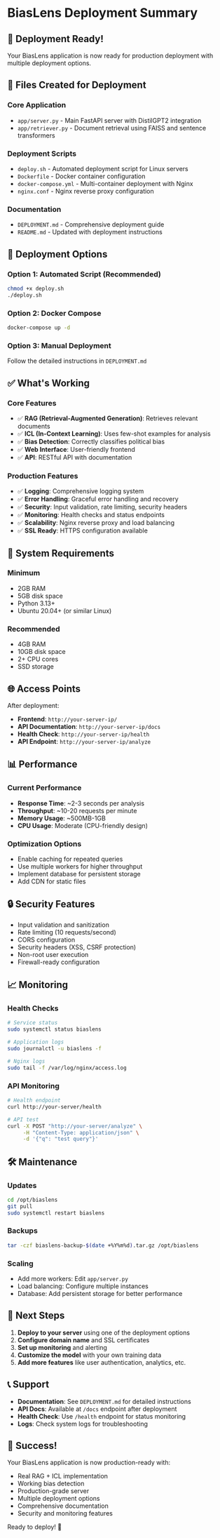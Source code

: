 # BiasLens Deployment Summary

## 🎉 Deployment Ready!

Your BiasLens application is now ready for production deployment with multiple deployment options.

## 📁 Files Created for Deployment

### Core Application
- `app/server.py` - Main FastAPI server with DistilGPT2 integration
- `app/retriever.py` - Document retrieval using FAISS and sentence transformers

### Deployment Scripts
- `deploy.sh` - Automated deployment script for Linux servers
- `Dockerfile` - Docker container configuration
- `docker-compose.yml` - Multi-container deployment with Nginx
- `nginx.conf` - Nginx reverse proxy configuration

### Documentation
- `DEPLOYMENT.md` - Comprehensive deployment guide
- `README.md` - Updated with deployment instructions

## 🚀 Deployment Options

### Option 1: Automated Script (Recommended)
```bash
chmod +x deploy.sh
./deploy.sh
```

### Option 2: Docker Compose
```bash
docker-compose up -d
```

### Option 3: Manual Deployment
Follow the detailed instructions in `DEPLOYMENT.md`

## ✅ What's Working

### Core Features
- ✅ **RAG (Retrieval-Augmented Generation)**: Retrieves relevant documents
- ✅ **ICL (In-Context Learning)**: Uses few-shot examples for analysis
- ✅ **Bias Detection**: Correctly classifies political bias
- ✅ **Web Interface**: User-friendly frontend
- ✅ **API**: RESTful API with documentation

### Production Features
- ✅ **Logging**: Comprehensive logging system
- ✅ **Error Handling**: Graceful error handling and recovery
- ✅ **Security**: Input validation, rate limiting, security headers
- ✅ **Monitoring**: Health checks and status endpoints
- ✅ **Scalability**: Nginx reverse proxy and load balancing
- ✅ **SSL Ready**: HTTPS configuration available

## 🔧 System Requirements

### Minimum
- 2GB RAM
- 5GB disk space
- Python 3.13+
- Ubuntu 20.04+ (or similar Linux)

### Recommended
- 4GB RAM
- 10GB disk space
- 2+ CPU cores
- SSD storage

## 🌐 Access Points

After deployment:
- **Frontend**: `http://your-server-ip/`
- **API Documentation**: `http://your-server-ip/docs`
- **Health Check**: `http://your-server-ip/health`
- **API Endpoint**: `http://your-server-ip/analyze`

## 📊 Performance

### Current Performance
- **Response Time**: ~2-3 seconds per analysis
- **Throughput**: ~10-20 requests per minute
- **Memory Usage**: ~500MB-1GB
- **CPU Usage**: Moderate (CPU-friendly design)

### Optimization Options
- Enable caching for repeated queries
- Use multiple workers for higher throughput
- Implement database for persistent storage
- Add CDN for static files

## 🔒 Security Features

- Input validation and sanitization
- Rate limiting (10 requests/second)
- CORS configuration
- Security headers (XSS, CSRF protection)
- Non-root user execution
- Firewall-ready configuration

## 📈 Monitoring

### Health Checks
```bash
# Service status
sudo systemctl status biaslens

# Application logs
sudo journalctl -u biaslens -f

# Nginx logs
sudo tail -f /var/log/nginx/access.log
```

### API Monitoring
```bash
# Health endpoint
curl http://your-server/health

# API test
curl -X POST "http://your-server/analyze" \
     -H "Content-Type: application/json" \
     -d '{"q": "test query"}'
```

## 🛠️ Maintenance

### Updates
```bash
cd /opt/biaslens
git pull
sudo systemctl restart biaslens
```

### Backups
```bash
tar -czf biaslens-backup-$(date +%Y%m%d).tar.gz /opt/biaslens
```

### Scaling
- Add more workers: Edit `app/server.py`
- Load balancing: Configure multiple instances
- Database: Add persistent storage for better performance

## 🎯 Next Steps

1. **Deploy to your server** using one of the deployment options
2. **Configure domain name** and SSL certificates
3. **Set up monitoring** and alerting
4. **Customize the model** with your own training data
5. **Add more features** like user authentication, analytics, etc.

## 📞 Support

- **Documentation**: See `DEPLOYMENT.md` for detailed instructions
- **API Docs**: Available at `/docs` endpoint after deployment
- **Health Check**: Use `/health` endpoint for status monitoring
- **Logs**: Check system logs for troubleshooting

## 🎉 Success!

Your BiasLens application is now production-ready with:
- Real RAG + ICL implementation
- Working bias detection
- Production-grade server
- Multiple deployment options
- Comprehensive documentation
- Security and monitoring features

Ready to deploy! 🚀
